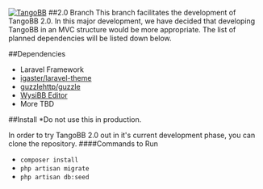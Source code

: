 [![TangoBB](https://raw.githubusercontent.com/Codetana/TangoBB/master/public/img/tangobb_logo.png "TangoBB")](http://tangobb.com "TangoBB")
##2.0 Branch
This branch facilitates the development of TangoBB 2.0. In this major development, we have decided that developing TangoBB in an MVC structure would be more appropriate. The list of planned dependencies will be listed down below.

##Dependencies

- Laravel Framework
- [igaster/laravel-theme](https://github.com/igaster/laravel-theme)
- [guzzlehttp/guzzle](https://github.com/guzzle/guzzle)
- [WysiBB Editor](https://github.com/wbb/wysibb)
- More TBD

##Install
*Do not use this in production.

In order to try TangoBB 2.0 out in it's current development phase, you can clone the repository.
####Commands to Run

- `composer install`
- `php artisan migrate`
- `php artisan db:seed`